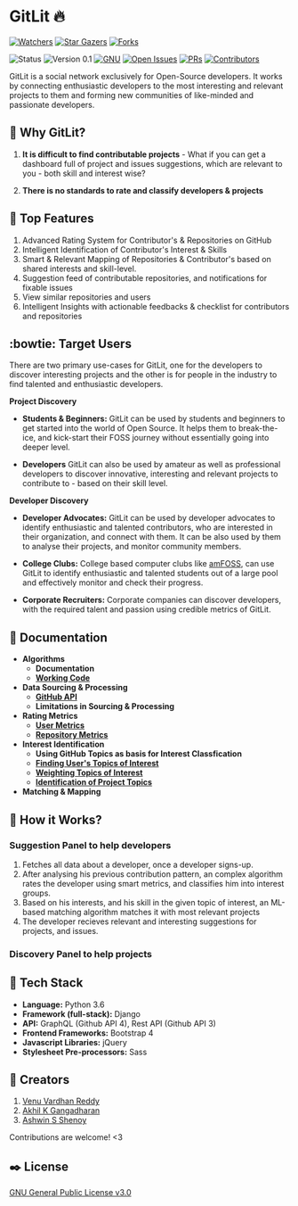 # GitLit :fire:
[![Watchers][watchers-badge]][watchers]
[![Star Gazers][stars-badge]][stargazers]
[![Forks][forks-badge]][forks]

![Status](https://img.shields.io/badge/Status-Under_Development-Red.svg) 
![Version 0.1](https://img.shields.io/badge/Version-0.1_(Alpha)-green.svg) 
[![GNU][license-badge]][license]
[![Open Issues][issues-badge]][issues]
[![PRs][pr-badge]][prs]
[![Contributors][contributors-badge]][contributors]


GitLit is a social network exclusively for Open-Source developers. It works by connecting enthusiastic developers to the most interesting and relevant projects to them and forming new communities of like-minded and passionate developers.   

## :thinking: Why GitLit? 

1. **It is difficult to find contributable projects** - What if you can get a dashboard full of project and issues suggestions, which are relevant to you - both skill and interest wise?

2. **There is no standards to rate and classify developers & projects** 

## :star2: Top Features
1. Advanced Rating System for Contributor's & Repositories on GitHub
2. Intelligent Identification of Contributor's Interest & Skills
3. Smart & Relevant Mapping of Repositories & Contributor's based on shared interests and skill-level. 
4. Suggestion feed of contributable repositories, and notifications for fixable issues
5. View similar repositories and users
6. Intelligent Insights with actionable feedbacks & checklist for contributors and repositories

## :bowtie: Target Users  
There are two primary use-cases for GitLit, one for the developers to discover interesting projects and the other is for 
people in the industry to find talented and enthusiastic developers. 

**Project Discovery**

* **Students & Beginners:** GitLit can be used by students and beginners to get started into the world of Open Source.
It helps them to break-the-ice, and kick-start their FOSS journey without essentially going into deeper level.

* **Developers** GitLit can also be used by amateur as well as professional developers to discover innovative, interesting
and relevant projects to contribute to - based on their skill level.

**Developer Discovery**

* **Developer Advocates:** GitLit can be used by developer advocates to identify enthusiastic and talented 
contributors, who are interested in their organization, and connect with them. It can be also used by them to analyse 
their projects, and monitor community members. 

* **College Clubs:** College based computer clubs like [amFOSS](http://amfoss.in/), can use GitLit to identify enthusiastic and talented 
 students out of a large pool and effectively monitor and check their progress.
 
 * **Corporate Recruiters:** Corporate companies can discover developers, with the required talent and passion using
 credible metrics of GitLit. 

## :bookmark_tabs: Documentation
* **Algorithms**
  * **Documentation**
  * [**Working Code**](/algorithms/README.MD) 
* **Data Sourcing & Processing**
  * [**GitHub API**](https://github.com/teamdeadlock/GitLit/wiki/GitHub-API)
  * **Limitations in Sourcing & Processing**
* **Rating Metrics**
  * [**User Metrics**](https://github.com/teamdeadlock/GitLit/wiki/Metrics:-Repository-Metrics)
  * [**Repository Metrics**](https://github.com/teamdeadlock/GitLit/wiki/Metrics:-Repository-Metrics)
* **Interest Identification**
  * **Using GitHub Topics as basis for Interest Classfication**
  * [**Finding User's Topics of Interest**](https://github.com/teamdeadlock/GitLit/wiki/Topics:-Identifying-Project-Topics)
  * [**Weighting Topics of Interest**](https://github.com/teamdeadlock/GitLit/wiki/Topics:-Weighting-Topics-of-Interest)
  * [**Identification of Project Topics**](https://github.com/teamdeadlock/GitLit/wiki/Topics:-Identifying-Project-Topics)
* **Matching & Mapping**

## :electric_plug: How it Works?  

### Suggestion Panel to help developers
1. Fetches all data about a developer, once a developer signs-up.
2. After analysing his previous contribution pattern, an complex algorithm rates the developer using smart metrics, and classifies him into interest groups.
3. Based on his interests, and his skill in the given topic of interest, an ML-based matching algorithm matches it with most relevant projects
4. The developer recieves relevant and interesting suggestions for projects, and issues.  

### Discovery Panel to help projects


## :nut_and_bolt: Tech Stack  

* **Language:** Python 3.6
* **Framework (full-stack):** Django
* **API:** GraphQL (Github API 4), Rest API (Github API 3)
* **Frontend Frameworks:** Bootstrap 4
* **Javascript Libraries:** jQuery
* **Stylesheet Pre-processors:** Sass 


##  :busts_in_silhouette: Creators

1. [Venu Vardhan Reddy](https://github.com/vchrombie)
2. [Akhil K Gangadharan](https://github.com/akhilam512)
3. [Ashwin S Shenoy](https://github.com/aswinshenoy)

Contributions are welcome! <3

## :black_nib: License 
[GNU General Public License v3.0](/LICENSE)

[contributors-badge]:https://img.shields.io/github/contributors/amfoss/gitlit.svg
[contributors]: https://github.com/amfoss/GitLit/graphs/contributors
[watchers-badge]:https://img.shields.io/github/watchers/amfoss/gitlit.svg?style=social
[watchers]: https://github.com/amfoss/GitLit/watchers
[stars-badge]:https://img.shields.io/github/stars/amfoss/gitlit.svg?style=social
[stargazers]:https://github.com/amfoss/GitLit/stargazers
[forks-badge]: https://img.shields.io/github/forks/amfoss/gitlit.svg?style=social
[forks]: https://github.com/amfoss/GitLit/network/members
[license-badge]: https://img.shields.io/github/license/amfoss/gitlit.svg
[license]: https://github.com/amfoss/gitlit/blob/master/LICENSE
[issues-badge]: https://img.shields.io/github/issues/amfoss/gitlit.svg
[issues]: https://github.com/amfoss/gitlit/issues
[pr-badge]:https://img.shields.io/github/issues-pr/amfoss/gitlit.svg
[prs]: https://github.com/amfoss/gitlit/pulls

